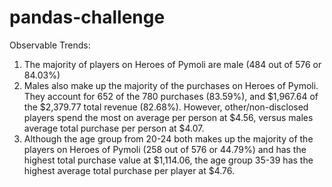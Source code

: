 # pandas-challenge
Observable Trends:
1. The majority of players on Heroes of Pymoli are male (484 out of 576 or 84.03%)
2. Males also make up the majority of the purchases on Heroes of Pymoli. They account for 652 of the 780 purchases (83.59%), and $1,967.64 of the $2,379.77 total revenue (82.68%). However, other/non-disclosed players spend the most on average per person at $4.56, versus males average total purchase per person at $4.07.
3. Although the age group from 20-24 both makes up the majority of the players on Heroes of Pymoli (258 out of 576 or 44.79%) and has the highest total purchase value at $1,114.06, the age group 35-39 has the highest average total purchase per player at $4.76.
